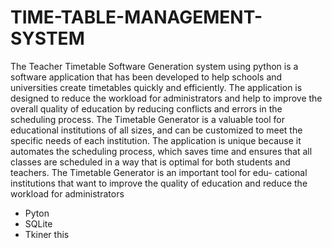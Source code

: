 # TIME-TABLE-MANAGEMENT-SYSTEM
The Teacher Timetable Software Generation system using python is a software application that has been developed to help schools and universities create timetables quickly and efficiently. The application is designed to reduce the workload for administrators and help to improve the overall quality of education by reducing conflicts and errors in the scheduling process. The Timetable Generator is a valuable tool for educational institutions of all sizes, and can be customized to meet the specific needs of each institution. The application is unique because it automates the scheduling process, which saves time and ensures that all classes are scheduled in a way that is optimal for both students and teachers. The Timetable Generator is an important tool for edu- cational institutions that want to improve the quality of education and reduce the workload for administrators
- Pyton
- SQLite
- Tkiner
this
